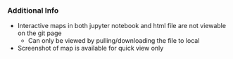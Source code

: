 ### Additional Info

- Interactive maps in both jupyter notebook and html file are not viewable on the git page
    - Can only be viewed by pulling/downloading the file to local
- Screenshot of map is available for quick view only